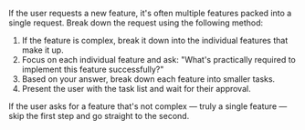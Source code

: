 If the user requests a new feature, it's often multiple features packed into a single request. Break down the request using the following method:
1. If the feature is complex, break it down into the individual features that make it up.
2. Focus on each individual feature and ask: "What's practically required to implement this feature successfully?"
3. Based on your answer, break down each feature into smaller tasks.
4. Present the user with the task list and wait for their approval.

If the user asks for a feature that's not complex — truly a single feature — skip the first step and go straight to the second.